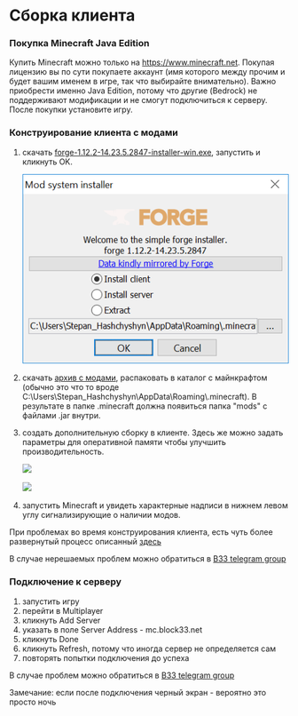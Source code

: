 # Сборка клиента



### Покупка Minecraft Java Edition

Купить Minecraft можно только на  https://www.minecraft.net. Покупая лицензию вы по сути покупаете аккаунт (имя которого между прочим и будет вашим именем в игре, так что выбирайте внимательно). Важно приобрести именно Java Edition, потому что другие (Bedrock) не поддерживают модификации и не смогут подключиться к серверу. После покупки установите игру.



### Конструирование клиента с модами

1. скачать [forge-1.12.2-14.23.5.2847-installer-win.exe](http://files.block33.net/forge-1.12.2-14.23.5.2847-installer-win.exe ), запустить и кликнуть OK.

   ![](forge-client-installer.png)

2. скачать [архив с модами]( http://files.block33.net/mods.zip ), распаковать в каталог с майнкрафтом (обычно это что то вроде C:\Users\Stepan_Hashchyshyn\AppData\Roaming\\.minecraft). В результате в папке .minecraft должна появиться папка "mods" c файлами .jar внутри.

3. создать дополнительную сборку в клиенте. Здесь же можно задать параметры для оперативной памяти чтобы улучшить производительность.

   ![](C:\block33\block33-net.github.io\assets\images\create-new-installation.jpg)

   ![](C:\block33\block33-net.github.io\assets\images\select-forge-during-installation-creation.jpg)

4. запустить Minecraft и увидеть характерные надписи в нижнем левом углу сигнализирующие о наличии модов.

   

При проблемах во время конструирования клиента, есть чуть более развернутый процесс описанный [здесь]( https://minecraft.gamepedia.com/Mods/Forge )

В случае нерешаемых проблем можно обратиться в [B33 telegram group]()



### Подключение к серверу

1. запустить игру
2. перейти в Multiplayer
3. кликнуть Add Server
4. указать в поле Server Address - mc.block33.net
5. кликнуть Done
6. кликнуть Refresh, потому что иногда сервер не определяется сам
7. повторять попытки подключения до успеха

В случае проблем можно обратиться в [B33 telegram group]()

Замечание: если после подключения черный экран - вероятно это просто ночь